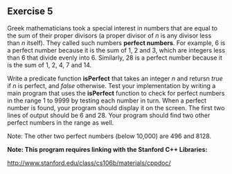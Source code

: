 Exercise 5
---------- 

Greek mathematicians took a special interest in numbers that are equal to the sum of their proper divisors (a proper divisor of *n* is any divisor less than *n* itself). They called such numbers **perfect numbers**. For example, 6 is a perfect number because it is the sum of 1, 2 and 3, which are integers less than 6 that divide evenly into 6. Similarly, 28 is a perfect number because it is the sum of 1, 2, 4, 7 and 14.

Write a predicate function **isPerfect** that takes an integer *n* and retursn *true* if *n* is perfect, and *false* otherwise. Test your implementation by writing a main program that uses the **isPerfect** function to check for perfect numbers in the range 1 to 9999 by testing each number in turn. When a perfect number is found, your program should display it on the screen. The first two lines of output should be 6 and 28. Your program should find two other perfect numbers in the range as well.

Note: The other two perfect numbers (below 10,000) are 496 and 8128.

**Note: This program requires linking with the Stanford C++ Libraries:**

http://www.stanford.edu/class/cs106b/materials/cppdoc/